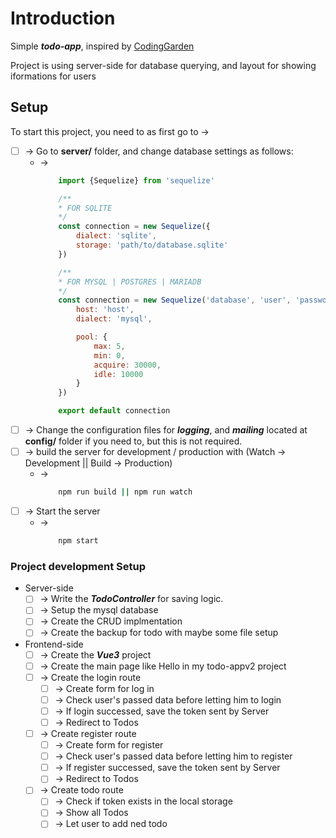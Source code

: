 # Introduction

Simple ***todo-app***, inspired by [CodingGarden](https://www.youtube.com/channel/UCLNgu_OupwoeESgtab33CCw)

Project is using server-side for database querying, and layout for showing iformations for users

## Setup

To start this project, you need to as first go to ->

* [ ] -> Go to **server/** folder, and change database settings as follows:
    * -> 
        ```javascript
            import {Sequelize} from 'sequelize'

            /** 
            * FOR SQLITE
            */
            const connection = new Sequelize({
                dialect: 'sqlite',
                storage: 'path/to/database.sqlite'
            })

            /** 
            * FOR MYSQL | POSTGRES | MARIADB
            */
            const connection = new Sequelize('database', 'user', 'password', {
                host: 'host',
                dialect: 'mysql',

                pool: {
                    max: 5,
                    min: 0,
                    acquire: 30000,
                    idle: 10000
                }
            })

            export default connection
        ```
* [ ] -> Change the configuration files for ***logging***, and ***mailing*** located at **config/** folder if you need to, but this is not required.
* [ ] -> build the server for development / production with (Watch -> Development || Build -> Production)
    * -> 
        ```bash
            npm run build || npm run watch
        ```
* [ ] -> Start the server
    * ->
        ```bash
            npm start
        ```

### Project development Setup

* Server-side
    * [ ] -> Write the ***TodoController*** for saving logic.
    * [ ] -> Setup the mysql database
    * [ ] -> Create the CRUD implmentation
    * [ ] -> Create the backup for todo with maybe some file setup
* Frontend-side
    * [ ] -> Create the ***Vue3*** project
    * [ ] -> Create the main page like Hello in my todo-appv2 project
    * [ ] -> Create the login route
        * [ ] -> Create form for log in
        * [ ] -> Check user's passed data before letting him to login
        * [ ] -> If login successed, save the token sent by Server
        * [ ] -> Redirect to Todos
    * [ ] -> Create register route
        * [ ] -> Create form for register
        * [ ] -> Check user's passed data before letting him to register
        * [ ] -> If register successed, save the token sent by Server
        * [ ] -> Redirect to Todos
    * [ ] -> Create todo route
        * [ ] -> Check if token exists in the local storage
        * [ ] -> Show all Todos
        * [ ] -> Let user to add ned todo
